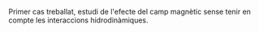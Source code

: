 Primer cas treballat, estudi de l'efecte del camp magnètic sense tenir en compte les interaccions hidrodinàmiques.
